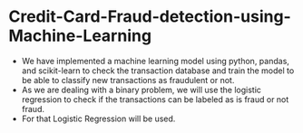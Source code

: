 # Credit-Card-Fraud-detection-using-Machine-Learning
- We have implemented a machine learning model using python, pandas, and scikit-learn to check the transaction database 
  and train the model to be able to classify new transactions as fraudulent or not.
- As we are dealing with a binary problem, we will use the logistic regression to check if the transactions can be labeled as is fraud or not fraud.
- For that Logistic Regression will be used. 
